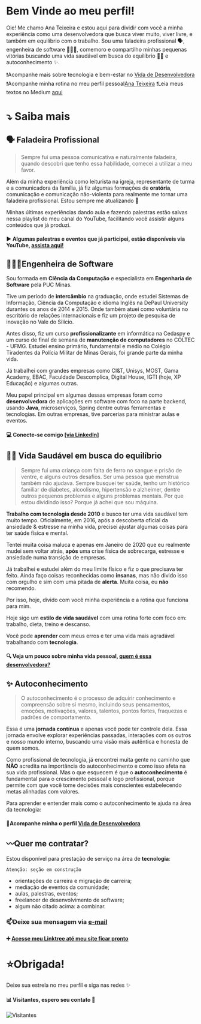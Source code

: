 # Bem Vinde ao meu perfil!

Oie! Me chamo Ana Teixeira e estou aqui para dividir com você a minha experiência como uma desenvolvedora que busca viver muito, viver livre, e também em equilíbrio com o trabalho. Sou uma faladeira profissional 🗣, engenheir**a** de software 👩🏿‍💻, comemoro e compartilho minhas pequenas vitórias buscando uma vida saudável em busca do equilíbrio 💪🏾 e autoconhecimento ✨.


❗Acompanhe mais sobre tecnologia e bem-estar no <a href="https://www.instagram.com/vidadedesenvolvedora/" target="_blank">Vida de Desenvolvedora</a>
❗Acompanhe minha rotina no meu perfil pessoal<a href="https://www.instagram.com/acrispteixeira/" target="_blank">Ana Teixeira</a>
❗Leia meus textos no Medium <a href="https://acrispteixeira.medium.com/" target="_blank">aqui</a>

# ⤵️ Saiba mais


## 🗣 Faladeira Profissional

> Sempre fui uma pessoa comunicativa e naturalmente faladeira, quando descobri que tenho essa habilidade, comecei a utilizar a meu favor.

Além da minha experiência como leiturista na igreja, representante de turma e a comunicadora da família, já fiz algumas formações de **oratória**, comunicação e comunicação não-violenta para realmente me tornar uma faladeira profissional. Estou sempre me atualizando 🔄

Minhas últimas experiências dando aula e fazendo palestras estão salvas nessa playlist do meu canal do YouTube, facilitando você assistir alguns conteúdos que já produzi.

#### ▶️ Algumas palestras e eventos que já participei, estão disponíveis via YouTube, <a href="https://youtube.com/playlist?list=PLNXbS4uWSgIoh13syPlTLWPtiIqjyk0oJ" target="_blank"> assista aqui! </a>



## 👩🏿‍💻Engenheira de Software

Sou formada em **Ciência da Computação** e especialista em **Engenharia de Software** pela PUC Minas.

Tive um período de **intercâmbio** na graduação, onde estudei Sistemas de Informação, Ciência da Computação e idioma Inglês na DePaul University durantes os anos de 2014 e 2015. Onde também atuei como voluntária no escritório de relações internacionais e fiz um projeto de pesquisa de inovação no Vale do Silício.

Antes disso, fiz um curso **profissionalizante** em informática na Cedaspy e um curso de final de semana de **manutenção de computadores** no COLTEC - UFMG. Estudei ensino primário, fundamental e médio no Colégio Tiradentes da Polícia Militar de Minas Gerais, foi grande parte da minha vida.

Já trabalhei com grandes empresas como CI&T, Unisys, MOST, Gama Academy, EBAC, Faculdade Descomplica, Digital House, IGTI (hoje, XP Educação) e algumas outras.

Meu papel principal em algumas dessas empresas foram como **desenvolvedora** de aplicações em software com foco na parte backend, usando **Java**, microserviços, Spring dentre outras ferramentas e tecnologias. Em outras empresas, tive parcerias para ministrar aulas e eventos.

#### 💻 Conecte-se comigo <a href="https://www.linkedin.com/in/acrispteixeira/" target="_blank"> [via LinkedIn]</a>


## 💪🏾 Vida Saudável em busca do equilíbrio 

> Sempre fui uma criança com falta de ferro no sangue e prisão de ventre, e alguns outros desafios. Ser uma pessoa que menstrua também não ajudava. Sempre busquei ter saúde, tenho um histórico familiar de diabetes, alcoolismo, hipertensão e alzheimer, dentre outros pequenos problemas e alguns problemas mentais. Por que estou dividindo isso? Porque já achei que sou máquina.

**Trabalho com tecnologia desde 2010** e busco ter uma vida saudável tem muito tempo. Oficialmente, em 2016, após a descoberta oficial da ansiedade & estresse na minha vida, precisei ajustar algumas coisas para ter saúde física e mental.

Tentei muita coisa maluca e apenas em Janeiro de 2020 que eu realmente mudei sem voltar atrás, **após** uma crise física de sobrecarga, estresse e ansiedade numa transição de empresas.

Já trabalhei e estudei além do meu limite físico e fiz o que precisava ter feito. Ainda faço coisas reconhecidas como **insanas**, mas não divido isso com orgulho e sim com uma pitada de **alerta**. Muita coisa, eu **não** recomendo.

Por isso, hoje, divido com você minha experiência e a rotina que funciona para mim.

Hoje sigo um **estilo de vida saudável** com uma rotina forte com foco em: trabalho, dieta, treino e descanso.

Você pode **aprender** com meus erros e ter uma vida mais agradável trabalhando com **tecnologia**.

#### 🔍 Veja um pouco sobre minha vida pessoal,  <a href="https://www.instagram.com/acrispteixeira/" target="_blank">quem é essa desenvolvedora?</a>


## ✨ Autoconhecimento

> O autoconhecimento é o processo de adquirir conhecimento e compreensão sobre si mesmo, incluindo seus pensamentos, emoções, motivações, valores, talentos, pontos fortes, fraquezas e padrões de comportamento.

Essa é uma **jornada contínua** e apenas você pode ter controle dela. Essa jornada envolve explorar experiências passadas, interações com os outros e nosso mundo interno, buscando uma visão mais autêntica e honesta de quem somos.

Como profissional de tecnologia, já encontrei muita gente no caminho que **NÃO** acredita na importância do autoconhecimento e como isso afeta na sua vida profissional. Mas o que esquecem é que o **autoconhecimento** é fundamental para o crescimento pessoal e logo profissional, porque permite com que você tome decisões mais conscientes estabelecendo metas alinhadas com valores.

Para aprender e entender mais como o autoconhecimento te ajuda na área da tecnologia:

#### 🚀Acompanhe minha o perfil <a href="https://www.instagram.com/vidadedesenvolvedora/" target="_blank">Vida de Desenvolvedora</a>


## 〰️Quer me contratar?

Estou disponível para prestação de serviço na área de **tecnologia**:

    Atenção: seção em construção

 - orientações de carreira e migração de carreira;
 - mediação de eventos da comunidade;
 - aulas, palestras, eventos;
 - freelancer de desenvolvimento de software;
 - algum não citado acima: a combinar.

### 📫Deixe sua mensagem via [e-mail](acrispteixeira@gmail.com)

#### ➕ <a href="https://linktr.ee/acrispteixeira" target="_blank">Acesse meu Linktree até meu site ficar pronto</a>


# ⭐Obrigada!
Deixe sua estrela no meu perfil e siga nas redes ✨

#### 📊 Visitantes, espero seu contato 👀
![Visitantes](https://profile-counter.glitch.me/acrispteixeira/count.svg)
